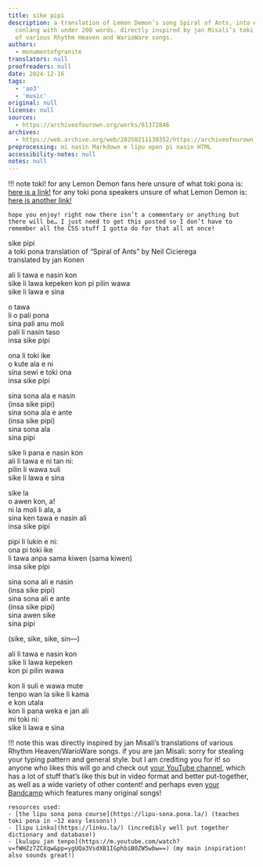 ```yaml
---
title: sike pipi
description: a translation of Lemon Demon’s song Spiral of Ants, into everyone’s favorite
  conlang with under 200 words. directly inspired by jan Misali’s toki pona translations
  of various Rhythm Heaven and WarioWare songs.
authors:
  - monumentofgranite
translators: null
proofreaders: null
date: 2024-12-16
tags:
  - 'ao3'
  - 'music'
original: null
license: null
sources:
  - https://archiveofourown.org/works/61372846
archives:
  - https://web.archive.org/web/20250211130352/https://archiveofourown.org/works/61372846
preprocessing: mi nasin Markdown e lipu open pi nasin HTML
accessibility-notes: null
notes: null
---
```


!!! note
    toki! for any Lemon Demon fans here unsure of what toki pona is: [here is a link!](https://en.m.wikipedia.org/wiki/Toki_Pona) for any toki pona speakers unsure of what Lemon Demon is: [here is another link!](https://en.m.wikipedia.org/wiki/Lemon_Demon)

    hope you enjoy! right now there isn’t a commentary or anything but there will be… I just need to get this posted so I don’t have to remember all the CSS stuff I gotta do for that all at once!

sike pipi  
a toki pona translation of “Spiral of Ants” by Neil Cicierega  
translated by jan Konen

ali li tawa e nasin kon  
sike li lawa kepeken kon pi pilin wawa  
sike li lawa e sina 

o tawa  
li o pali pona  
sina pali anu moli  
pali li nasin taso  
insa sike pipi 

ona li toki ike  
o kute ala e ni  
sina sewi e toki ona  
insa sike pipi 

sina sona ala e nasin  
(insa sike pipi)  
sina sona ala e ante  
(insa sike pipi)  
sina sona ala  
sina pipi

sike li pana e nasin kon  
ali li tawa e ni tan ni:  
pilin li wawa suli  
sike li lawa e sina

sike la  
o awen kon, a!  
ni la moli li ala, a  
sina ken tawa e nasin ali  
insa sike pipi

pipi li lukin e ni:  
ona pi toki ike  
li tawa anpa sama kiwen (sama kiwen)  
insa sike pipi

sina sona ali e nasin  
(insa sike pipi)  
sina sona ali e ante  
(insa sike pipi)  
sina awen sike  
sina pipi

(sike, sike, sike, sin—)

ali li tawa e nasin kon  
sike li lawa kepeken  
kon pi pilin wawa

kon li suli e wawa mute  
tenpo wan la sike li kama  
e kon utala  
kon li pana weka e jan ali  
mi toki ni:  
sike li lawa e sina

!!! note
    this was directly inspired by jan Misali’s translations of various Rhythm Heaven/WarioWare songs. if you are jan Misali: sorry for stealing your typing pattern and general style. but I am crediting you for it! so anyone who likes this will go and check out [your YouTube channel](https://m.youtube.com/@HBMmaster), which has a lot of stuff that’s like this but in video format and better put-together, as well as a wide variety of other content! and perhaps even [your Bandcamp](https://conlangcritic.bandcamp.com/) which features many original songs!

    resources used:
    - [the lipu sona pona course](https://lipu-sona.pona.la/) (teaches toki pona in ~12 easy lessons!)
    - [lipu Linku](https://linku.la/) (incredibly well put together dictionary and database!)
    - [kulupu jan tenpo](https://m.youtube.com/watch?v=fWHZz7ZCXqw&pp=ygUQa3VsdXB1IGphbiB0ZW5wbw==) (my main inspiration! also sounds great!)